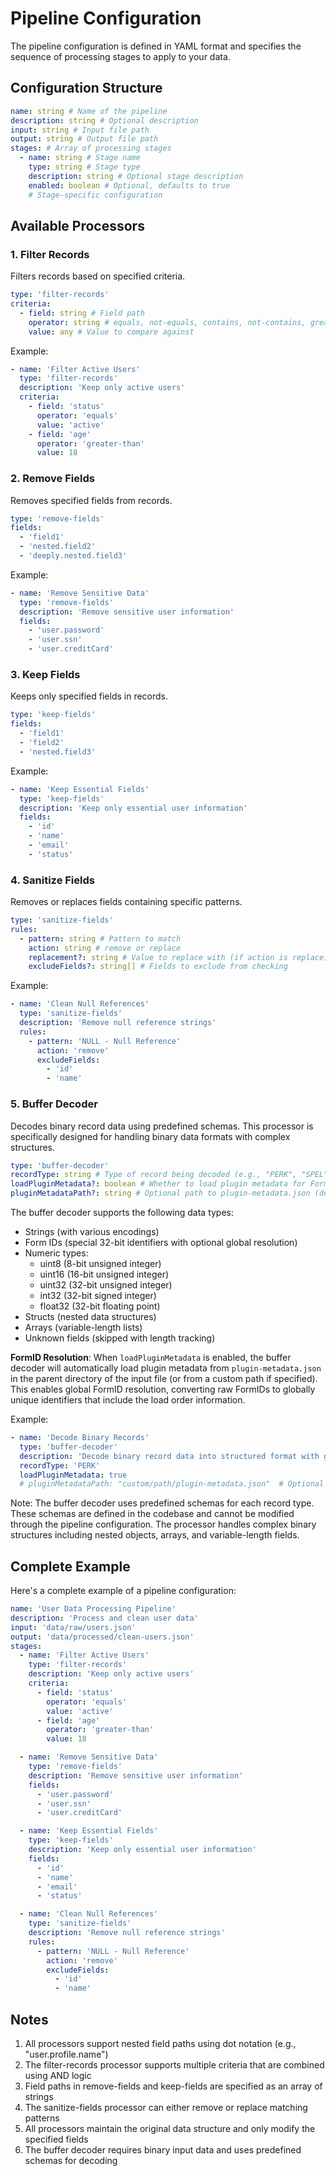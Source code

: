 # Pipeline Configuration

The pipeline configuration is defined in YAML format and specifies the sequence of processing stages to apply to your data.

## Configuration Structure

```yaml
name: string # Name of the pipeline
description: string # Optional description
input: string # Input file path
output: string # Output file path
stages: # Array of processing stages
  - name: string # Stage name
    type: string # Stage type
    description: string # Optional stage description
    enabled: boolean # Optional, defaults to true
    # Stage-specific configuration
```

## Available Processors

### 1. Filter Records

Filters records based on specified criteria.

```yaml
type: 'filter-records'
criteria:
  - field: string # Field path
    operator: string # equals, not-equals, contains, not-contains, greater-than, less-than
    value: any # Value to compare against
```

Example:

```yaml
- name: 'Filter Active Users'
  type: 'filter-records'
  description: 'Keep only active users'
  criteria:
    - field: 'status'
      operator: 'equals'
      value: 'active'
    - field: 'age'
      operator: 'greater-than'
      value: 18
```

### 2. Remove Fields

Removes specified fields from records.

```yaml
type: 'remove-fields'
fields:
  - 'field1'
  - 'nested.field2'
  - 'deeply.nested.field3'
```

Example:

```yaml
- name: 'Remove Sensitive Data'
  type: 'remove-fields'
  description: 'Remove sensitive user information'
  fields:
    - 'user.password'
    - 'user.ssn'
    - 'user.creditCard'
```

### 3. Keep Fields

Keeps only specified fields in records.

```yaml
type: 'keep-fields'
fields:
  - 'field1'
  - 'field2'
  - 'nested.field3'
```

Example:

```yaml
- name: 'Keep Essential Fields'
  type: 'keep-fields'
  description: 'Keep only essential user information'
  fields:
    - 'id'
    - 'name'
    - 'email'
    - 'status'
```

### 4. Sanitize Fields

Removes or replaces fields containing specific patterns.

```yaml
type: 'sanitize-fields'
rules:
  - pattern: string # Pattern to match
    action: string # remove or replace
    replacement?: string # Value to replace with (if action is replace)
    excludeFields?: string[] # Fields to exclude from checking
```

Example:

```yaml
- name: 'Clean Null References'
  type: 'sanitize-fields'
  description: 'Remove null reference strings'
  rules:
    - pattern: 'NULL - Null Reference'
      action: 'remove'
      excludeFields:
        - 'id'
        - 'name'
```

### 5. Buffer Decoder

Decodes binary record data using predefined schemas. This processor is specifically designed for handling binary data formats with complex structures.

```yaml
type: 'buffer-decoder'
recordType: string # Type of record being decoded (e.g., "PERK", "SPEL")
loadPluginMetadata?: boolean # Whether to load plugin metadata for FormID resolution
pluginMetadataPath?: string # Optional path to plugin-metadata.json (defaults to parentDir/plugin-metadata.json)
```

The buffer decoder supports the following data types:

- Strings (with various encodings)
- Form IDs (special 32-bit identifiers with optional global resolution)
- Numeric types:
  - uint8 (8-bit unsigned integer)
  - uint16 (16-bit unsigned integer)
  - uint32 (32-bit unsigned integer)
  - int32 (32-bit signed integer)
  - float32 (32-bit floating point)
- Structs (nested data structures)
- Arrays (variable-length lists)
- Unknown fields (skipped with length tracking)

**FormID Resolution**: When `loadPluginMetadata` is enabled, the buffer decoder will automatically load plugin metadata from `plugin-metadata.json` in the parent directory of the input file (or from a custom path if specified). This enables global FormID resolution, converting raw FormIDs to globally unique identifiers that include the load order information.

Example:

```yaml
- name: 'Decode Binary Records'
  type: 'buffer-decoder'
  description: 'Decode binary record data into structured format with global FormID resolution'
  recordType: 'PERK'
  loadPluginMetadata: true
  # pluginMetadataPath: "custom/path/plugin-metadata.json"  # Optional custom path
```

Note: The buffer decoder uses predefined schemas for each record type. These schemas are defined in the codebase and cannot be modified through the pipeline configuration. The processor handles complex binary structures including nested objects, arrays, and variable-length fields.

## Complete Example

Here's a complete example of a pipeline configuration:

```yaml
name: 'User Data Processing Pipeline'
description: 'Process and clean user data'
input: 'data/raw/users.json'
output: 'data/processed/clean-users.json'
stages:
  - name: 'Filter Active Users'
    type: 'filter-records'
    description: 'Keep only active users'
    criteria:
      - field: 'status'
        operator: 'equals'
        value: 'active'
      - field: 'age'
        operator: 'greater-than'
        value: 18

  - name: 'Remove Sensitive Data'
    type: 'remove-fields'
    description: 'Remove sensitive user information'
    fields:
      - 'user.password'
      - 'user.ssn'
      - 'user.creditCard'

  - name: 'Keep Essential Fields'
    type: 'keep-fields'
    description: 'Keep only essential user information'
    fields:
      - 'id'
      - 'name'
      - 'email'
      - 'status'

  - name: 'Clean Null References'
    type: 'sanitize-fields'
    description: 'Remove null reference strings'
    rules:
      - pattern: 'NULL - Null Reference'
        action: 'remove'
        excludeFields:
          - 'id'
          - 'name'
```

## Notes

1. All processors support nested field paths using dot notation (e.g., "user.profile.name")
2. The filter-records processor supports multiple criteria that are combined using AND logic
3. Field paths in remove-fields and keep-fields are specified as an array of strings
4. The sanitize-fields processor can either remove or replace matching patterns
5. All processors maintain the original data structure and only modify the specified fields
6. The buffer decoder requires binary input data and uses predefined schemas for decoding
